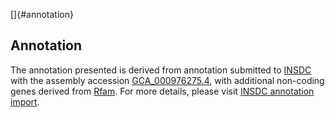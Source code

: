 []{#annotation}

Annotation
----------

The annotation presented is derived from annotation submitted to
[INSDC](http://www.insdc.org) with the assembly accession
[GCA\_000976275.4](http://www.ebi.ac.uk/ena/data/view/GCA_000976275.4),
with additional non-coding genes derived from
[Rfam](http://rfam.xfam.org/). For more details, please visit [INSDC
annotation
import](http://ensemblgenomes.org/info/data/insdc_annotation).
